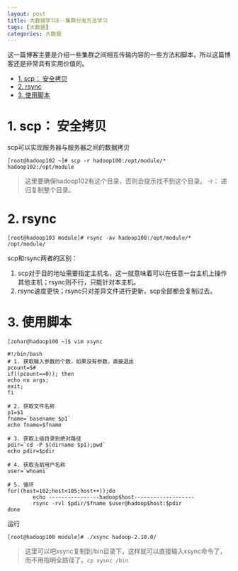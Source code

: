 ```yaml
---
layout: post
title: 大数据学习8--集群分发方法学习
tags: [大数据]
categories: 大数据
---
```


这一篇博客主要是介绍一些集群之间相互传输内容的一些方法和脚本，所以这篇博客还是非常具有实用价值的。

<!-- TOC -->

- [1. scp： 安全拷贝](#1-scp-%e5%ae%89%e5%85%a8%e6%8b%b7%e8%b4%9d)
- [2. rsync](#2-rsync)
- [3. 使用脚本](#3-%e4%bd%bf%e7%94%a8%e8%84%9a%e6%9c%ac)

<!-- /TOC -->

# 1. scp： 安全拷贝

scp可以实现服务器与服务器之间的数据拷贝

```
[root@hadoop102 ~]# scp -r hadoop100:/opt/module/* hadoop102:/opt/module
```
> 这里要确保hadoop102有这个目录，否则会提示找不到这个目录。
> -r： 递归复制整个目录。

# 2. rsync

```
[root@hadoop103 module]# rsync -av hadoop100:/opt/module/* /opt/module/
```

scp和rsync两者的区别：
1. scp对于目的地址需要指定主机名，这一就意味着可以在任意一台主机上操作其他主机；rsync则不行，只能针对本主机。
2. rsync速度更快；rsync只对差异文件进行更新，scp全部都会复制过去。

# 3. 使用脚本

```
[zohar@hadoop100 ~]$ vim xsync 
```

```shell
#!/bin/bash
# 1. 获取输入参数的个数，如果没有参数，直接退出
pcount=$#
if((pcount==0)); then
echo no args;
exit;
fi

# 2. 获取文件名称
p1=$1
fname=`basename $p1`
echo fname=$fname

# 3. 获取上级目录到绝对路径
pdir=`cd -P $(dirname $p1);pwd`
echo pdir=$pdir

# 4. 获取当前用户名称
user=`whoami`

# 5. 循环
for((host=102;host<105;host++));do
        echo ----------------hadoop$host-------------------
        rsync -rvl $pdir/$fname $user@hadoop$host:$pdir
done
```

运行

```
[root@hadoop100 module]# ./xsync hadoop-2.10.0/
```
> 这里可以吧xsync复制到/bin目录下，这样就可以直接输入xsync命令了，而不用指明全路径了。`cp xysnc /bin`



